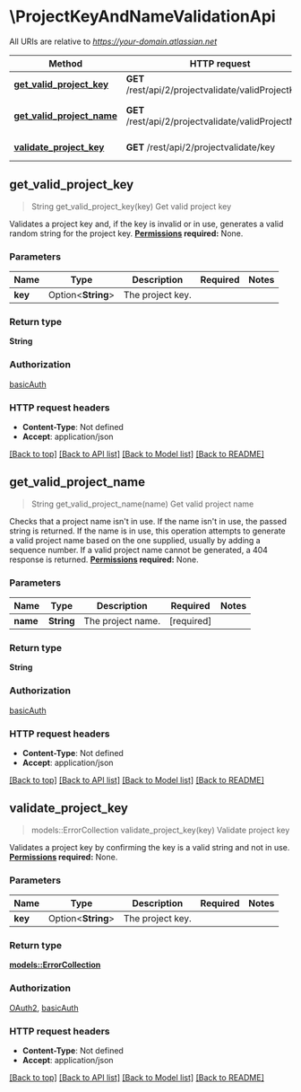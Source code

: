 # \ProjectKeyAndNameValidationApi

All URIs are relative to *https://your-domain.atlassian.net*

Method | HTTP request | Description
------------- | ------------- | -------------
[**get_valid_project_key**](ProjectKeyAndNameValidationApi.md#get_valid_project_key) | **GET** /rest/api/2/projectvalidate/validProjectKey | Get valid project key
[**get_valid_project_name**](ProjectKeyAndNameValidationApi.md#get_valid_project_name) | **GET** /rest/api/2/projectvalidate/validProjectName | Get valid project name
[**validate_project_key**](ProjectKeyAndNameValidationApi.md#validate_project_key) | **GET** /rest/api/2/projectvalidate/key | Validate project key



## get_valid_project_key

> String get_valid_project_key(key)
Get valid project key

Validates a project key and, if the key is invalid or in use, generates a valid random string for the project key.  **[Permissions](#permissions) required:** None.

### Parameters


Name | Type | Description  | Required | Notes
------------- | ------------- | ------------- | ------------- | -------------
**key** | Option<**String**> | The project key. |  |

### Return type

**String**

### Authorization

[basicAuth](../README.md#basicAuth)

### HTTP request headers

- **Content-Type**: Not defined
- **Accept**: application/json

[[Back to top]](#) [[Back to API list]](../README.md#documentation-for-api-endpoints) [[Back to Model list]](../README.md#documentation-for-models) [[Back to README]](../README.md)


## get_valid_project_name

> String get_valid_project_name(name)
Get valid project name

Checks that a project name isn't in use. If the name isn't in use, the passed string is returned. If the name is in use, this operation attempts to generate a valid project name based on the one supplied, usually by adding a sequence number. If a valid project name cannot be generated, a 404 response is returned.  **[Permissions](#permissions) required:** None.

### Parameters


Name | Type | Description  | Required | Notes
------------- | ------------- | ------------- | ------------- | -------------
**name** | **String** | The project name. | [required] |

### Return type

**String**

### Authorization

[basicAuth](../README.md#basicAuth)

### HTTP request headers

- **Content-Type**: Not defined
- **Accept**: application/json

[[Back to top]](#) [[Back to API list]](../README.md#documentation-for-api-endpoints) [[Back to Model list]](../README.md#documentation-for-models) [[Back to README]](../README.md)


## validate_project_key

> models::ErrorCollection validate_project_key(key)
Validate project key

Validates a project key by confirming the key is a valid string and not in use.  **[Permissions](#permissions) required:** None.

### Parameters


Name | Type | Description  | Required | Notes
------------- | ------------- | ------------- | ------------- | -------------
**key** | Option<**String**> | The project key. |  |

### Return type

[**models::ErrorCollection**](ErrorCollection.md)

### Authorization

[OAuth2](../README.md#OAuth2), [basicAuth](../README.md#basicAuth)

### HTTP request headers

- **Content-Type**: Not defined
- **Accept**: application/json

[[Back to top]](#) [[Back to API list]](../README.md#documentation-for-api-endpoints) [[Back to Model list]](../README.md#documentation-for-models) [[Back to README]](../README.md)

